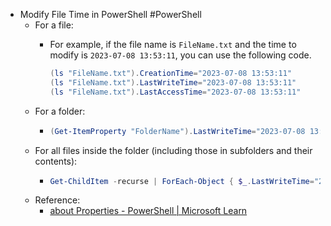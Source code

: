 - Modify File Time in PowerShell #PowerShell
	- For a file:
		- For example, if the file name is `FileName.txt` and the time to modify is `2023-07-08 13:53:11`, you can use the following code.
		  
		  ```powershell
		  (ls "FileName.txt").CreationTime="2023-07-08 13:53:11"
		  (ls "FileName.txt").LastWriteTime="2023-07-08 13:53:11"
		  (ls "FileName.txt").LastAccessTime="2023-07-08 13:53:11"
		  ```
	- For a folder:
		- ```powershell
		  (Get-ItemProperty "FolderName").LastWriteTime="2023-07-08 13:53:11"
		  ```
	- For all files inside the folder (including those in subfolders and their contents):
		- ```powershell
		  Get-ChildItem -recurse | ForEach-Object { $_.LastWriteTime="2023-07-08 13:53:11" }
		  ```
	- Reference:
		- [about Properties - PowerShell | Microsoft Learn](https://learn.microsoft.com/en-us/powershell/module/microsoft.powershell.core/about/about_properties?view=powershell-7.3)